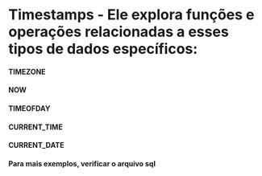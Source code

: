 # Timestamps - Ele explora funções e operações relacionadas a esses tipos de dados específicos:
#### TIMEZONE
#### NOW
#### TIMEOFDAY
#### CURRENT_TIME 
#### CURRENT_DATE

#### Para mais exemplos, verificar o arquivo sql
